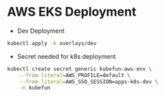 # AWS EKS Deployment

- Dev Deployment

```bash
kubectl apply -k overlays/dev
```


- Secret needed for k8s deployment

```bash
kubectl create secret generic kubefun-aws-env \
    --from-literal=AWS_PROFILE=default \
    --from-literal=AWS_SSO_SESSION=apps-k8s-dev \
    -n kubefun
```
